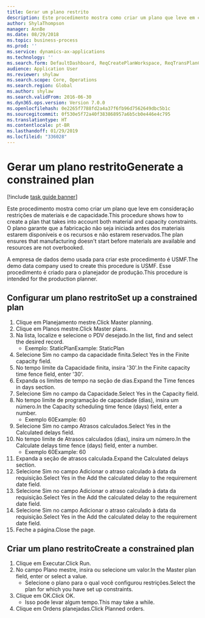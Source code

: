 ```yaml
---
title: Gerar um plano restrito
description: Este procedimento mostra como criar um plano que leve em consideração restrições de materiais e de capacidade.
author: ShylaThompson
manager: AnnBe
ms.date: 08/29/2018
ms.topic: business-process
ms.prod: ''
ms.service: dynamics-ax-applications
ms.technology: ''
ms.search.form: DefaultDashboard, ReqCreatePlanWorkspace, ReqTransPlanCard, ReqPlanSched
audience: Application User
ms.reviewer: shylaw
ms.search.scope: Core, Operations
ms.search.region: Global
ms.author: shylaw
ms.search.validFrom: 2016-06-30
ms.dyn365.ops.version: Version 7.0.0
ms.openlocfilehash: 0e2265f7788fd2a4a37f6fb96d7562649dbc5b1c
ms.sourcegitcommit: 0f530e5f72a40f383868957a6b5cb0e446e4c795
ms.translationtype: HT
ms.contentlocale: pt-BR
ms.lasthandoff: 01/29/2019
ms.locfileid: "336028"
---
```

# <a name="generate-a-constrained-plan"></a><span data-ttu-id="b5569-103">Gerar um plano restrito</span><span class="sxs-lookup"><span data-stu-id="b5569-103">Generate a constrained plan</span></span>

[!include [task guide banner](../../includes/task-guide-banner.md)]

<span data-ttu-id="b5569-104">Este procedimento mostra como criar um plano que leve em consideração restrições de materiais e de capacidade.</span><span class="sxs-lookup"><span data-stu-id="b5569-104">This procedure shows how to create a plan that takes into account both material and capacity constraints.</span></span> <span data-ttu-id="b5569-105">O plano garante que a fabricação não seja iniciada antes dos materiais estarem disponíveis e os recursos e não estarem reservados.</span><span class="sxs-lookup"><span data-stu-id="b5569-105">The plan ensures that manufacturing doesn't start before materials are available and resources are not overbooked.</span></span> 

<span data-ttu-id="b5569-106">A empresa de dados demo usada para criar este procedimento é USMF.</span><span class="sxs-lookup"><span data-stu-id="b5569-106">The demo data company used to create this procedure is USMF.</span></span> <span data-ttu-id="b5569-107">Esse procedimento é criado para o planejador de produção.</span><span class="sxs-lookup"><span data-stu-id="b5569-107">This procedure is intended for the production planner.</span></span>


## <a name="set-up-a-constrained-plan"></a><span data-ttu-id="b5569-108">Configurar um plano restrito</span><span class="sxs-lookup"><span data-stu-id="b5569-108">Set up a constrained plan</span></span>
1. <span data-ttu-id="b5569-109">Clique em Planejamento mestre.</span><span class="sxs-lookup"><span data-stu-id="b5569-109">Click Master planning.</span></span>
2. <span data-ttu-id="b5569-110">Clique em Planos mestre.</span><span class="sxs-lookup"><span data-stu-id="b5569-110">Click Master plans.</span></span>
3. <span data-ttu-id="b5569-111">Na lista, localize e selecione o PDV desejado.</span><span class="sxs-lookup"><span data-stu-id="b5569-111">In the list, find and select the desired record.</span></span>
    * <span data-ttu-id="b5569-112">Exemplo: StaticPlan</span><span class="sxs-lookup"><span data-stu-id="b5569-112">Example: StaticPlan</span></span>  
4. <span data-ttu-id="b5569-113">Selecione Sim no campo da capacidade finita.</span><span class="sxs-lookup"><span data-stu-id="b5569-113">Select Yes in the Finite capacity field.</span></span>
5. <span data-ttu-id="b5569-114">No tempo limite da Capacidade finita, insira '30'.</span><span class="sxs-lookup"><span data-stu-id="b5569-114">In the Finite capacity time fence field, enter '30'.</span></span>
6. <span data-ttu-id="b5569-115">Expanda os limites de tempo na seção de dias.</span><span class="sxs-lookup"><span data-stu-id="b5569-115">Expand the Time fences in days section.</span></span>
7. <span data-ttu-id="b5569-116">Selecione Sim no campo da Capacidade.</span><span class="sxs-lookup"><span data-stu-id="b5569-116">Select Yes in the Capacity field.</span></span>
8. <span data-ttu-id="b5569-117">No tempo limite de programação de capacidade (dias), insira um número.</span><span class="sxs-lookup"><span data-stu-id="b5569-117">In the Capacity scheduling time fence (days) field, enter a number.</span></span>
    * <span data-ttu-id="b5569-118">Exemplo 60</span><span class="sxs-lookup"><span data-stu-id="b5569-118">Example: 60</span></span>  
9. <span data-ttu-id="b5569-119">Selecione Sim no campo Atrasos calculados.</span><span class="sxs-lookup"><span data-stu-id="b5569-119">Select Yes in the Calculated delays field.</span></span>
10. <span data-ttu-id="b5569-120">No tempo limite de Atrasos calculados (dias), insira um número.</span><span class="sxs-lookup"><span data-stu-id="b5569-120">In the Calculate delays time fence (days) field, enter a number.</span></span>
    * <span data-ttu-id="b5569-121">Exemplo 60</span><span class="sxs-lookup"><span data-stu-id="b5569-121">Example: 60</span></span>  
11. <span data-ttu-id="b5569-122">Expanda a seção de atrasos calculada.</span><span class="sxs-lookup"><span data-stu-id="b5569-122">Expand the Calculated delays section.</span></span>
12. <span data-ttu-id="b5569-123">Selecione Sim no campo Adicionar o atraso calculado à data da requisição.</span><span class="sxs-lookup"><span data-stu-id="b5569-123">Select Yes in the Add the calculated delay to the requirement date field.</span></span>
13. <span data-ttu-id="b5569-124">Selecione Sim no campo Adicionar o atraso calculado à data da requisição.</span><span class="sxs-lookup"><span data-stu-id="b5569-124">Select Yes in the Add the calculated delay to the requirement date field.</span></span>
14. <span data-ttu-id="b5569-125">Selecione Sim no campo Adicionar o atraso calculado à data da requisição.</span><span class="sxs-lookup"><span data-stu-id="b5569-125">Select Yes in the Add the calculated delay to the requirement date field.</span></span>
15. <span data-ttu-id="b5569-126">Feche a página.</span><span class="sxs-lookup"><span data-stu-id="b5569-126">Close the page.</span></span>

## <a name="create-a-constrained-plan"></a><span data-ttu-id="b5569-127">Criar um plano restrito</span><span class="sxs-lookup"><span data-stu-id="b5569-127">Create a constrained plan</span></span>
1. <span data-ttu-id="b5569-128">Clique em Executar.</span><span class="sxs-lookup"><span data-stu-id="b5569-128">Click Run.</span></span>
2. <span data-ttu-id="b5569-129">No campo Plano mestre, insira ou selecione um valor.</span><span class="sxs-lookup"><span data-stu-id="b5569-129">In the Master plan field, enter or select a value.</span></span>
    * <span data-ttu-id="b5569-130">Selecione o plano para o qual você configurou restrições.</span><span class="sxs-lookup"><span data-stu-id="b5569-130">Select the plan for which you have set up constraints.</span></span>  
3. <span data-ttu-id="b5569-131">Clique em OK.</span><span class="sxs-lookup"><span data-stu-id="b5569-131">Click OK.</span></span>
    * <span data-ttu-id="b5569-132">Isso pode levar algum tempo.</span><span class="sxs-lookup"><span data-stu-id="b5569-132">This may take a while.</span></span>  
4. <span data-ttu-id="b5569-133">Clique em Ordens planejadas.</span><span class="sxs-lookup"><span data-stu-id="b5569-133">Click Planned orders.</span></span>

